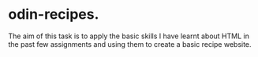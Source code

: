 # odin-recipes.
The aim of this task is to apply the basic skills I have learnt about HTML in the past few assignments and using them to create a basic recipe website.

